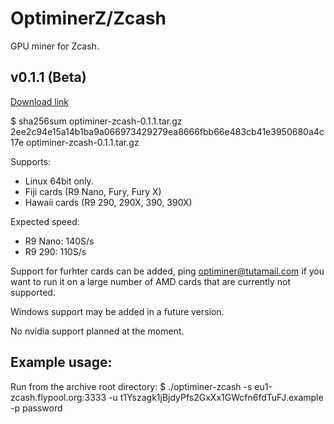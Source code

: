 # OptiminerZ/Zcash

GPU miner for Zcash.

## v0.1.1 (Beta)
[Download link](https://github.com/Optiminer/OptiminerZcash/raw/master/optiminer-zcash-0.1.1.tar.gz)

$ sha256sum optiminer-zcash-0.1.1.tar.gz 
2ee2c94e15a14b1ba9a066973429279ea8666fbb66e483cb41e3950680a4c17e  optiminer-zcash-0.1.1.tar.gz

Supports:
- Linux 64bit only.
- Fiji cards (R9 Nano, Fury, Fury X)
- Hawaii cards (R9 290, 290X, 390, 390X)

Expected speed:
- R9 Nano: 140S/s
- R9 290: 110S/s

Support for furhter cards can be added, ping optiminer@tutamail.com if you
want to run it on a large number of AMD cards that are currently not
supported.

Windows support may be added in a future version.

No nvidia support planned at the moment.

## Example usage:
Run from the archive root directory:
$ ./optiminer-zcash -s eu1-zcash.flypool.org:3333 -u t1Yszagk1jBjdyPfs2GxXx1GWcfn6fdTuFJ.example -p password

